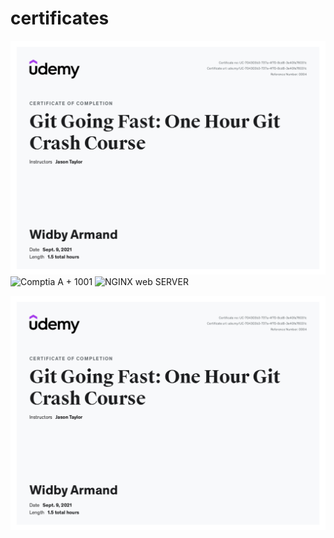 # certificates


![git udemy](/UC-704303b3-737a-4f70-8cd8-3e40fa76031c.jpeg)
![Comptia A + 1001](https://udemy-certificate.s3.amazonaws.com/image/UC-9893c293-5eaf-4ddd-a77b-9451725408ea.jpg)
![NGINX web SERVER](https://udemy-certificate.s3.amazonaws.com/image/UC-3f783138-683e-4107-a467-7f52172a8f26.jpg)

![Docker Linkedin](/UC-704303b3-737a-4f70-8cd8-3e40fa76031c.jpeg)
